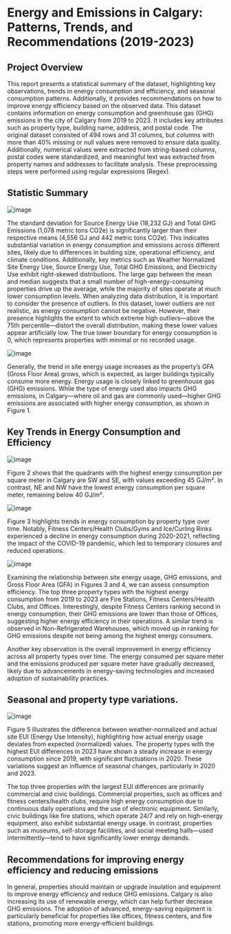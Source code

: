 # Energy and Emissions in Calgary: Patterns, Trends, and Recommendations (2019-2023)

## Project Overview
This report presents a statistical summary of the dataset, highlighting key observations, trends in energy consumption and efficiency, and seasonal consumption patterns. Additionally, it provides recommendations on how to improve energy efficiency based on the observed data.
This dataset contains information on energy consumption and greenhouse gas (GHG) emissions in the city of Calgary from 2019 to 2023. It includes key attributes such as property type, building name, address, and postal code. The original dataset consisted of 494 rows and 31 columns, but columns with more than 40% missing or null values were removed to ensure data quality. Additionally, numerical values were extracted from string-based columns, postal codes were standardized, and meaningful text was extracted from property names and addresses to facilitate analysis. These preprocessing steps were performed using regular expressions (Regex).

## Statistic Summary
![image](https://github.com/user-attachments/assets/e19dec30-2ce2-478a-9f31-a82c059c4670)

The standard deviation for Source Energy Use (18,232 GJ) and Total GHG Emissions (1,078 metric tons CO2e) is significantly larger than their respective means (4,556 GJ and 442 metric tons CO2e). This indicates substantial variation in energy consumption and emissions across different sites, likely due to differences in building size, operational efficiency, and climate conditions. Additionally, key metrics such as Weather Normalized Site Energy Use, Source Energy Use, Total GHG Emissions, and Electricity Use exhibit right-skewed distributions. The large gap between the mean and median suggests that a small number of high-energy-consuming properties drive up the average, while the majority of sites operate at much lower consumption levels. 
When analyzing data distribution, it is important to consider the presence of outliers. In this dataset, lower outliers are not realistic, as energy consumption cannot be negative. However, their presence highlights the extent to which extreme high outliers—above the 75th percentile—distort the overall distribution, making these lower values appear artificially low. The true lower boundary for energy consumption is 0, which represents properties with minimal or no recorded usage.

![image](https://github.com/user-attachments/assets/f5440fd6-ab47-41e2-b8b3-c066be8b3a20)

Generally, the trend in site energy usage increases as the property’s GFA (Gross Floor Area) grows, which is expected, as larger buildings typically consume more energy. Energy usage is closely linked to greenhouse gas (GHG) emissions. While the type of energy used also impacts GHG emissions, in Calgary—where oil and gas are commonly used—higher GHG emissions are associated with higher energy consumption, as shown in Figure 1.

## Key Trends in Energy Consumption and Efficiency

![image](https://github.com/user-attachments/assets/e27c0ff2-e365-403d-929d-f1072be82950)

Figure 2 shows that the quadrants with the highest energy consumption per square meter in Calgary are SW and SE, with values exceeding 45 GJ/m². In contrast, NE and NW have the lowest energy consumption per square meter, remaining below 40 GJ/m².


![image](https://github.com/user-attachments/assets/fd86e061-be30-4cea-b864-5a7839cd5e8d)

Figure 3 highlights trends in energy consumption by property type over time. Notably, Fitness Centers/Health Clubs/Gyms and Ice/Curling Rinks experienced a decline in energy consumption during 2020-2021, reflecting the impact of the COVID-19 pandemic, which led to temporary closures and reduced operations.

![image](https://github.com/user-attachments/assets/3bc1df0c-a664-44d0-a99c-d4dc70d9c506)

Examining the relationship between site energy usage, GHG emissions, and Gross Floor Area (GFA) in Figures 3 and 4, we can assess consumption efficiency. The top three property types with the highest energy consumption from 2019 to 2023 are Fire Stations, Fitness Centers/Health Clubs, and Offices. Interestingly, despite Fitness Centers ranking second in energy consumption, their GHG emissions are lower than those of Offices, suggesting higher energy efficiency in their operations. A similar trend is observed in Non-Refrigerated Warehouses, which moved up in ranking for GHG emissions despite not being among the highest energy consumers.

Another key observation is the overall improvement in energy efficiency across all property types over time. The energy consumed per square meter and the emissions produced per square meter have gradually decreased, likely due to advancements in energy-saving technologies and increased adoption of sustainability practices.

## Seasonal and property type variations.
![image](https://github.com/user-attachments/assets/d736101b-10ad-42f8-9351-e6a28e974c69)

Figure 5 illustrates the difference between weather-normalized and actual site EUI (Energy Use Intensity), highlighting how actual energy usage deviates from expected (normalized) values. The property types with the highest EUI differences in 2023 have shown a steady increase in energy consumption since 2019, with significant fluctuations in 2020. These variations suggest an influence of seasonal changes, particularly in 2020 and 2023.

The top three properties with the largest EUI differences are primarily commercial and civic buildings. Commercial properties, such as offices and fitness centers/health clubs, require high energy consumption due to continuous daily operations and the use of electronic equipment. Similarly, civic buildings like fire stations, which operate 24/7 and rely on high-energy equipment, also exhibit substantial energy usage. In contrast, properties such as museums, self-storage facilities, and social meeting halls—used intermittently—tend to have significantly lower energy demands.


## Recommendations for improving energy efficiency and reducing emissions
In general, properties should maintain or upgrade insulation and equipment to improve energy efficiency and reduce GHG emissions. Calgary is also increasing its use of renewable energy, which can help further decrease GHG emissions. The adoption of advanced, energy-saving equipment is particularly beneficial for properties like offices, fitness centers, and fire stations, promoting more energy-efficient buildings.








